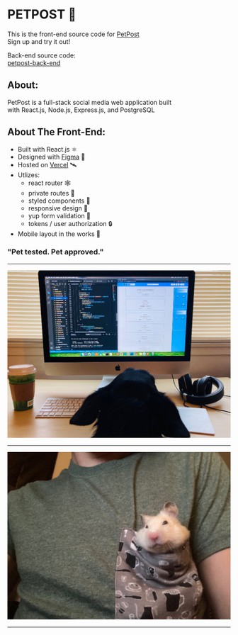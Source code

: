 # PETPOST 🐹
This is the front-end source code for [PetPost](https://pet-post.vercel.app/)  
Sign up and try it out!  

Back-end source code:  
[petpost-back-end](https://github.com/johnyevsukov/Back-End)
## About:
PetPost is a full-stack social media web application built  
with React.js, Node.js, Express.js, and PostgreSQL  

## About The Front-End:
- Built with React.js  ⚛️
- Designed with [Figma](https://www.figma.com/)  🎨
- Hosted on [Vercel](https://vercel.com/)  🛰️
- Utlizes:  
    - react router 🕸️
    - private routes 🤫
    - styled components 💅
    - responsive design 📐
    - yup form validation 📄
    - tokens / user authorization 🔒
- Mobile layout in the works 🚧 

### "Pet tested. Pet approved."
---
![Milo Picture](./src/assets/milo.jpeg#milo)

---

![Chonk Picture](./src/assets/chonk.jpeg#chonk)

---
